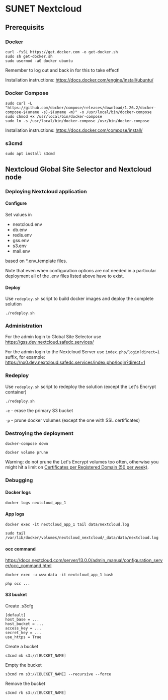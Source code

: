 # SUNET Nextcloud

## Prerequisits

### Docker

    curl -fsSL https://get.docker.com -o get-docker.sh
    sudo sh get-docker.sh
    sudo usermod -aG docker ubuntu

Remember to log out and back in for this to take effect!

Installation instructions: https://docs.docker.com/engine/install/ubuntu/

### Docker Compose

    sudo curl -L "https://github.com/docker/compose/releases/download/1.26.2/docker-compose-$(uname -s)-$(uname -m)" -o /usr/local/bin/docker-compose
    sudo chmod +x /usr/local/bin/docker-compose
    sudo ln -s /usr/local/bin/docker-compose /usr/bin/docker-compose

Installation instructions: https://docs.docker.com/compose/install/

### s3cmd

    sudo apt install s3cmd

## Nextcloud Global Site Selector and Nextcloud node

### Deploying Nextcloud application

#### Configure

Set values in

- nextcloud.env
- db.env
- redis.env
- gss.env
- s3.env
- mail.env

based on *.env_template files.

Note that even when configuration options are not needed in a particular deployment all of the .env files listed above have to exist.

#### Deploy

Use `redeploy.sh` script to build docker images and deploy the complete solution

    ./redeploy.sh

### Administration

For the admin login to Global Site Selector use https://gss.dev.nextcloud.safedc.services/

For the admin login to the Nextcloud Server use `index.php/login?direct=1` suffix, for example: https://nx0.dev.nextcloud.safedc.services/index.php/login?direct=1

### Redeploy

Use `redeploy.sh` script to redeploy the solution (except the Let's Encrypt container)

    ./redeploy.sh

`-e` - erase the primary S3 bucket

`-p` - prune docker volumes (except the one with SSL certificates)

### Destroying the deployment

    docker-compose down

    docker volume prune

Warning: do not prune the Let's Encrypt volumes too often, otherwise you might hit a limit on [Certificates per Registered Domain (50 per week)](https://letsencrypt.org/docs/rate-limits/).

### Debugging

#### Docker logs

    docker logs nextcloud_app_1

#### App logs

    docker exec -it nextcloud_app_1 tail data/nextcloud.log

    sudo tail /var/lib/docker/volumes/nextcloud_nextcloud/_data/data/nextcloud.log

#### occ command

https://docs.nextcloud.com/server/13.0.0/admin_manual/configuration_server/occ_command.html

    docker exec -u www-data -it nextcloud_app_1 bash

    php occ ...

#### S3 bucket

Create .s3cfg

    [default]
    host_base = ...
    host_bucket = ...
    access_key = ...
    secret_key = ...
    use_https = True

Create a bucket

    s3cmd mb s3://[BUCKET_NAME]

Empty the bucket

    s3cmd rm s3://[BUCKET_NAME] --recursive --force

Remove the bucket

    s3cmd rb s3://[BUCKET_NAME]
